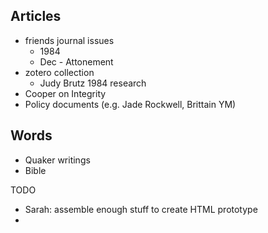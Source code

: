 
## Articles
- friends journal issues
  - 1984
  - Dec - Attonement
- zotero collection
  - Judy Brutz 1984 research
- Cooper on Integrity
- Policy documents (e.g. Jade Rockwell, Brittain YM)

## Words
- Quaker writings
- Bible


TODO
- Sarah: assemble enough stuff to create HTML prototype
- 